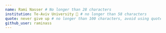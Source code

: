 ```yaml
---
name: Rami Nasser # No longer than 28 characters
institution: Te-Aviv University 🚩 # no longer than 58 characters
quote: never give up # no longer than 100 characters, avoid using quotes(") to guarantee the format remains the same.
github_user: raminass
---
```


